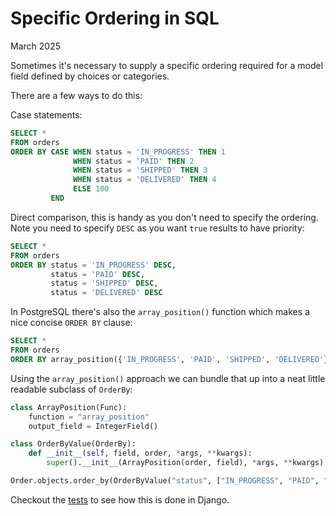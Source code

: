 Specific Ordering in SQL
========================

March 2025


Sometimes it's necessary to supply a specific ordering required for a model field defined by choices or categories.

There are a few ways to do this:

Case statements:

```sql
SELECT *
FROM orders
ORDER BY CASE WHEN status = 'IN_PROGRESS' THEN 1
              WHEN status = 'PAID' THEN 2
              WHEN status = 'SHIPPED' THEN 3
              WHEN status = 'DELIVERED' THEN 4
              ELSE 100
         END
```

Direct comparison, this is handy as you don't need to specify the ordering.  Note you need to specify `DESC` as you want
`true` results to have priority:

```sql
SELECT *
FROM orders
ORDER BY status = 'IN_PROGRESS' DESC,
         status = 'PAID' DESC,
         status = 'SHIPPED' DESC,
         status = 'DELIVERED' DESC
```

In PostgreSQL there's also the `array_position()` function which makes a nice concise `ORDER BY` clause:

```sql
SELECT *
FROM orders
ORDER BY array_position({'IN_PROGRESS', 'PAID', 'SHIPPED', 'DELIVERED'}, status)
```

Using the `array_position()` approach we can bundle that up into a neat little readable subclass of `OrderBy`:

```python
class ArrayPosition(Func):
    function = "array_position"
    output_field = IntegerField()

class OrderByValue(OrderBy):
    def __init__(self, field, order, *args, **kwargs):
        super().__init__(ArrayPosition(order, field), *args, **kwargs)

Order.objects.order_by(OrderByValue("status", ["IN_PROGRESS", "PAID", "SHIPPED", "DELIVERED"]))
```

Checkout the [tests](./tests.py) to see how this is done in Django.
